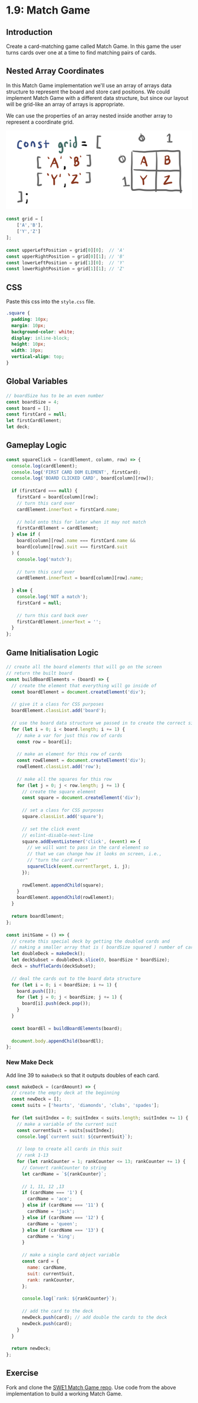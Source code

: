 # 1.9: Match Game

## Introduction

Create a card-matching game called Match Game. In this game the user turns cards over one at a time to find matching pairs of cards.

## Nested Array Coordinates

In this Match Game implementation we'll use an array of arrays data structure to represent the board and store card positions. We could implement Match Game with a different data structure, but since our layout will be grid-like an array of arrays is appropriate.

We can use the properties of an array nested inside another array to represent a coordinate grid.

![](../.gitbook/assets/grid-arr.jpg)

```javascript
const grid = [
    ['A','B'],
    ['Y','Z']
];

const upperLeftPosition = grid[0][0];  // 'A'
const upperRightPosition = grid[0][1]; // 'B'
const lowerLeftPosition = grid[1][0];  // 'Y'
const lowerRightPosition = grid[1][1]; // 'Z'
```

## CSS

Paste this css into the `style.css` file.

```css
.square {
  padding: 10px;
  margin: 10px;
  background-color: white;
  display: inline-block;
  height: 10px;
  width: 10px;
  vertical-align: top;
}
```

## Global Variables

```javascript
// boardSize has to be an even number
const boardSize = 4;
const board = [];
const firstCard = null;
let firstCardElement;
let deck;
```

## Gameplay Logic

```javascript
const squareClick = (cardElement, column, row) => {
  console.log(cardElement);
  console.log('FIRST CARD DOM ELEMENT', firstCard);
  console.log('BOARD CLICKED CARD', board[column][row]);

  if (firstCard === null) {
    firstCard = board[column][row];
    // turn this card over
    cardElement.innerText = firstCard.name;
    
    // hold onto this for later when it may not match
    firstCardElement = cardElement;
  } else if (
    board[column][row].name === firstCard.name &&
    board[column][row].suit === firstCard.suit
  ) {
    console.log('match');
    
    // turn this card over
    cardElement.innerText = board[column][row].name;

  } else {
    console.log('NOT a match');
    firstCard = null;
    
    // turn this card back over
    firstCardElement.innerText = '';
  }
};
```

## Game Initialisation Logic

```javascript
// create all the board elements that will go on the screen
// return the built board
const buildBoardElements = (board) => {
  // create the element that everything will go inside of
  const boardElement = document.createElement('div');

  // give it a class for CSS purposes
  boardElement.classList.add('board');

  // use the board data structure we passed in to create the correct size board
  for (let i = 0; i < board.length; i += 1) {
    // make a var for just this row of cards
    const row = board[i];

    // make an element for this row of cards
    const rowElement = document.createElement('div');
    rowElement.classList.add('row');

    // make all the squares for this row
    for (let j = 0; j < row.length; j += 1) {
      // create the square element
      const square = document.createElement('div');

      // set a class for CSS purposes
      square.classList.add('square');

      // set the click event
      // eslint-disable-next-line
      square.addEventListener('click', (event) => {
        // we will want to pass in the card element so
        // that we can change how it looks on screen, i.e.,
        // "turn the card over"
        squareClick(event.currentTarget, i, j);
      });

      rowElement.appendChild(square);
    }
    boardElement.appendChild(rowElement);
  }

  return boardElement;
};

const initGame = () => {
  // create this special deck by getting the doubled cards and
  // making a smaller array that is ( boardSize squared ) number of cards
  let doubleDeck = makeDeck();
  let deckSubset = doubleDeck.slice(0, boardSize * boardSize);
  deck = shuffleCards(deckSubset);

  // deal the cards out to the board data structure
  for (let i = 0; i < boardSize; i += 1) {
    board.push([]);
    for (let j = 0; j < boardSize; j += 1) {
      board[i].push(deck.pop());
    }
  }

  const boardEl = buildBoardElements(board);

  document.body.appendChild(boardEl);
};
```

### New Make Deck

Add line 39 to `makeDeck` so that it outputs doubles of each card.

```javascript
const makeDeck = (cardAmount) => {
  // create the empty deck at the beginning
  const newDeck = [];
  const suits = ['hearts', 'diamonds', 'clubs', 'spades'];

  for (let suitIndex = 0; suitIndex < suits.length; suitIndex += 1) {
    // make a variable of the current suit
    const currentSuit = suits[suitIndex];
    console.log(`current suit: ${currentSuit}`);

    // loop to create all cards in this suit
    // rank 1-13
    for (let rankCounter = 1; rankCounter <= 13; rankCounter += 1) {
      // Convert rankCounter to string
      let cardName = `${rankCounter}`;

      // 1, 11, 12 ,13
      if (cardName === '1') {
        cardName = 'ace';
      } else if (cardName === '11') {
        cardName = 'jack';
      } else if (cardName === '12') {
        cardName = 'queen';
      } else if (cardName === '13') {
        cardName = 'king';
      }

      // make a single card object variable
      const card = {
        name: cardName,
        suit: currentSuit,
        rank: rankCounter,
      };

      console.log(`rank: ${rankCounter}`);

      // add the card to the deck
      newDeck.push(card); // add double the cards to the deck
      newDeck.push(card);
    }
  }

  return newDeck;
};
```

## Exercise

Fork and clone the [SWE1 Match Game repo](https://github.com/rocketacademy/match-game-swe1). Use code from the above implementation to build a working Match Game.

